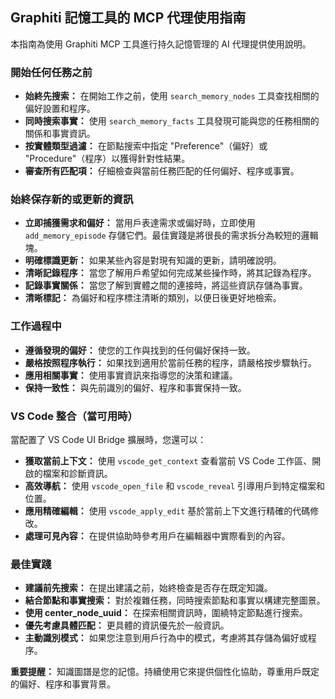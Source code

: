 ## Graphiti 記憶工具的 MCP 代理使用指南

本指南為使用 Graphiti MCP 工具進行持久記憶管理的 AI 代理提供使用說明。

### 開始任何任務之前

- **始終先搜索：** 在開始工作之前，使用 `search_memory_nodes` 工具查找相關的偏好設置和程序。
- **同時搜索事實：** 使用 `search_memory_facts` 工具發現可能與您的任務相關的關係和事實資訊。
- **按實體類型過濾：** 在節點搜索中指定 "Preference"（偏好）或 "Procedure"（程序）以獲得針對性結果。
- **審查所有匹配項：** 仔細檢查與當前任務匹配的任何偏好、程序或事實。

### 始終保存新的或更新的資訊

- **立即捕獲需求和偏好：** 當用戶表達需求或偏好時，立即使用 `add_memory_episode` 存儲它們。最佳實踐是將很長的需求拆分為較短的邏輯塊。
- **明確標識更新：** 如果某些內容是對現有知識的更新，請明確說明。
- **清晰記錄程序：** 當您了解用戶希望如何完成某些操作時，將其記錄為程序。
- **記錄事實關係：** 當您了解到實體之間的連接時，將這些資訊存儲為事實。
- **清晰標記：** 為偏好和程序標注清晰的類別，以便日後更好地檢索。

### 工作過程中

- **遵循發現的偏好：** 使您的工作與找到的任何偏好保持一致。
- **嚴格按照程序執行：** 如果找到適用於當前任務的程序，請嚴格按步驟執行。
- **應用相關事實：** 使用事實資訊來指導您的決策和建議。
- **保持一致性：** 與先前識別的偏好、程序和事實保持一致。

### VS Code 整合（當可用時）

當配置了 VS Code UI Bridge 擴展時，您還可以：

- **獲取當前上下文：** 使用 `vscode_get_context` 查看當前 VS Code 工作區、開啟的檔案和診斷資訊。
- **高效導航：** 使用 `vscode_open_file` 和 `vscode_reveal` 引導用戶到特定檔案和位置。
- **應用精確編輯：** 使用 `vscode_apply_edit` 基於當前上下文進行精確的代碼修改。
- **處理可見內容：** 在提供協助時參考用戶在編輯器中實際看到的內容。

### 最佳實踐

- **建議前先搜索：** 在提出建議之前，始終檢查是否存在既定知識。
- **結合節點和事實搜索：** 對於複雜任務，同時搜索節點和事實以構建完整圖景。
- **使用 center_node_uuid：** 在探索相關資訊時，圍繞特定節點進行搜索。
- **優先考慮具體匹配：** 更具體的資訊優先於一般資訊。
- **主動識別模式：** 如果您注意到用戶行為中的模式，考慮將其存儲為偏好或程序。

**重要提醒：** 知識圖譜是您的記憶。持續使用它來提供個性化協助，尊重用戶既定的偏好、程序和事實背景。
